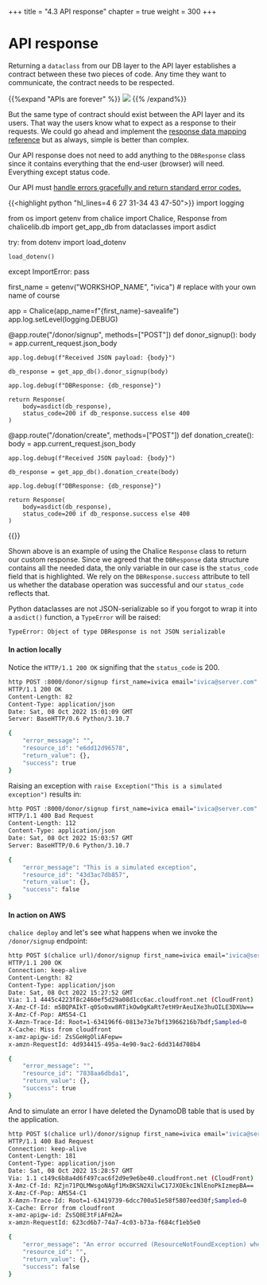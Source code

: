 +++
title = "4.3 API response"
chapter = true
weight = 300
+++

# API response

Returning a `dataclass` from our DB layer to the API layer establishes a contract between these two pieces of code. Any
time they want to communicate, the contract needs to be respected. 

{{%expand "APIs are forever" %}}
![](/images/api_forever.png)
{{% /expand%}}

But the same type of contract should exist between the API layer and its users. That way the users know what to expect
as a response to their requests. We could go ahead and implement the [response data mapping reference](https://docs.aws.amazon.com/apigateway/latest/developerguide/request-response-data-mappings.html)
but as always, simple is better than complex.

Our API response does not need to add anything to the `DBResponse` class since it contains everything that the end-user
(browser) will need. Everything except status code. 

Our API must 
[handle errors gracefully and return standard error codes.](https://stackoverflow.blog/2020/03/02/best-practices-for-rest-api-design/#h-handle-errors-gracefully-and-return-standard-error-codes)

{{<highlight python "hl_lines=4 6 27 31-34 43 47-50">}}
import logging

from os import getenv
from chalice import Chalice, Response
from chalicelib.db import get_app_db
from dataclasses import asdict

try:
    from dotenv import load_dotenv

    load_dotenv()
except ImportError:
    pass

first_name = getenv("WORKSHOP_NAME", "ivica")  # replace with your own name of course

app = Chalice(app_name=f"{first_name}-savealife")
app.log.setLevel(logging.DEBUG)


@app.route("/donor/signup", methods=["POST"])
def donor_signup():
    body = app.current_request.json_body

    app.log.debug(f"Received JSON payload: {body}")

    db_response = get_app_db().donor_signup(body)

    app.log.debug(f"DBResponse: {db_response}")

    return Response(
        body=asdict(db_response),
        status_code=200 if db_response.success else 400
    )


@app.route("/donation/create", methods=["POST"])
def donation_create():
    body = app.current_request.json_body

    app.log.debug(f"Received JSON payload: {body}")

    db_response = get_app_db().donation_create(body)

    app.log.debug(f"DBResponse: {db_response}")

    return Response(
        body=asdict(db_response),
        status_code=200 if db_response.success else 400
    )

{{</highlight>}}

Shown above is an example of using the Chalice `Response` class to return our custom response. Since we agreed that the
`DBResponse` data structure contains all the needed data, the only variable in our case is the `status_code` field
that is highlighted. We rely on the `DBResponse.success` attribute to tell us whether the database operation was 
successful and our `status_code` reflects that.

Python dataclasses are not JSON-serializable so if you forgot to wrap it into a `asdict()` function, a `TypeError` will
be raised:
```bash
TypeError: Object of type DBResponse is not JSON serializable
```

#### In action locally

Notice the `HTTP/1.1 200 OK` signifing that the `status_code` is 200.
```bash
http POST :8000/donor/signup first_name=ivica email="ivica@server.com" type="A+" city="Amsterdam"
HTTP/1.1 200 OK
Content-Length: 82
Content-Type: application/json
Date: Sat, 08 Oct 2022 15:01:09 GMT
Server: BaseHTTP/0.6 Python/3.10.7

{
    "error_message": "",
    "resource_id": "e6dd12d96578",
    "return_value": {},
    "success": true
}
```

Raising an exception with `raise Exception("This is a simulated exception")` results in:

```bash
http POST :8000/donor/signup first_name=ivica email="ivica@server.com" type="A+" city="Amsterdam"
HTTP/1.1 400 Bad Request
Content-Length: 112
Content-Type: application/json
Date: Sat, 08 Oct 2022 15:03:57 GMT
Server: BaseHTTP/0.6 Python/3.10.7

{
    "error_message": "This is a simulated exception",
    "resource_id": "43d3ac7db857",
    "return_value": {},
    "success": false
}
```

#### In action on AWS

`chalice deploy` and let's see what happens when we invoke the `/donor/signup` endpoint:

```bash
http POST $(chalice url)/donor/signup first_name=ivica email="ivica@server.com" type="A+" city="Amsterdam"
HTTP/1.1 200 OK
Connection: keep-alive
Content-Length: 82
Content-Type: application/json
Date: Sat, 08 Oct 2022 15:27:52 GMT
Via: 1.1 4445c4223f8c2460ef5d29a08d1cc6ac.cloudfront.net (CloudFront)
X-Amz-Cf-Id: m5BQPAIkT-q0So0xw8RTikOw0gKaRt7etH9rAeuIXe3huOILE3DXUw==
X-Amz-Cf-Pop: AMS54-C1
X-Amzn-Trace-Id: Root=1-634196f6-0813e73e7bf13966216b7bdf;Sampled=0
X-Cache: Miss from cloudfront
x-amz-apigw-id: ZsSGeHgOliAFepw=
x-amzn-RequestId: 4d934415-495a-4e90-9ac2-6dd314d708b4

{
    "error_message": "",
    "resource_id": "7838aa6dbda1",
    "return_value": {},
    "success": true
}
```

And to simulate an error I have deleted the DynamoDB table that is used by the application.

```bash
http POST $(chalice url)/donor/signup first_name=ivica email="ivica@server.com" type="A+" city="Amsterdam"
HTTP/1.1 400 Bad Request
Connection: keep-alive
Content-Length: 181
Content-Type: application/json
Date: Sat, 08 Oct 2022 15:28:57 GMT
Via: 1.1 c149c6b8a4d6f497cac6f2d9e9e6be40.cloudfront.net (CloudFront)
X-Amz-Cf-Id: RZjn71PQLMWsgoNAgf1MxBKSN2XilwC17JXOEkcINlEnoPkIzmepBA==
X-Amz-Cf-Pop: AMS54-C1
X-Amzn-Trace-Id: Root=1-63419739-6dcc700a51e58f5807eed30f;Sampled=0
X-Cache: Error from cloudfront
x-amz-apigw-id: ZsSQ8E3tFiAFm2A=
x-amzn-RequestId: 623cd6b7-74a7-4c03-b73a-f684cf1eb5e0

{
    "error_message": "An error occurred (ResourceNotFoundException) when calling the PutItem operation: Requested resource not found",
    "resource_id": "",
    "return_value": {},
    "success": false
}
```